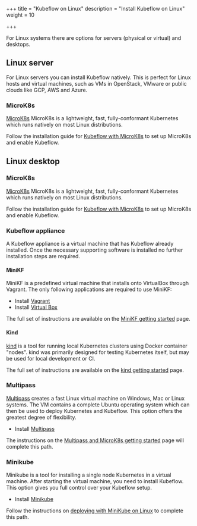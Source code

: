 +++
title = "Kubeflow on Linux"
description = "Install Kubeflow on Linux"
weight = 10

+++

For Linux systems there are options for servers (physical or virtual) and desktops.

## Linux server

For Linux servers you can install Kubeflow natively. This is perfect for
Linux hosts and virtual machines, such as VMs in OpenStack, VMware or public clouds like
GCP, AWS and Azure.

### MicroK8s

[MicroK8s](https://microk8s.io) MicroK8s is a lightweight, fast,
fully-conformant Kubernetes which runs natively on most Linux distributions.

Follow the installation guide for [Kubeflow with MicroK8s](/docs/started/workstation/getting-started-multipass/) to set up MicroK8s and enable Kubeflow.

## Linux desktop

### MicroK8s

[MicroK8s](https://microk8s.io) MicroK8s is a lightweight, fast,
fully-conformant Kubernetes which runs natively on most Linux distributions.

Follow the installation guide for [Kubeflow with MicroK8s](/docs/started/workstation/getting-started-multipass/) to set up MicroK8s and enable Kubeflow.

### Kubeflow appliance

A Kubeflow appliance is a virtual machine that has Kubeflow already installed. Once the
necessary supporting software is installed no further installation steps are required.

#### MiniKF

MiniKF is a predefined virtual machine that installs onto VirtualBox through Vagrant.
The only following applications are required to use MiniKF:

- Install [Vagrant](https://www.vagrantup.com/downloads.html)
- Install [Virtual Box](https://www.virtualbox.org/wiki/Downloads)

The full set of instructions are available on the
[MiniKF getting started](/docs/started/workstation/getting-started-minikf/) page.

#### Kind

[kind](https://kind.sigs.k8s.io/) is a tool for running local Kubernetes clusters using Docker container "nodes".
kind was primarily designed for testing Kubernetes itself, but may be used for local development or CI.

The full set of instructions are available on the
[kind getting started](/docs/other-guides/virtual-dev/getting-started-kind/) page.

### Multipass

[Multipass](https://multipass.run/) creates a fast Linux virtual machine on
Windows, Mac or Linux systems. The VM contains a complete Ubuntu operating
system which can then be used to deploy Kubernetes and Kubeflow. This option
offers the greatest degree of flexibility.

- Install [Multipass](https://multipass.run/#install)

The instructions on the [Multipass and MicroK8s getting started](/docs/started/workstation/getting-started-multipass/)
page will complete this path.

### Minikube

Minikube is a tool for installing a single node Kubernetes in a virtual
machine. After starting the virtual machine, you need
to install Kubeflow. This option gives you full control over your
Kubeflow setup.

- Install [Minikube](https://kubernetes.io/docs/setup/learning-environment/minikube/)

Follow the instructions on [deploying with MiniKube on Linux](/docs/started/workstation/minikube-linux/) to complete this path.
